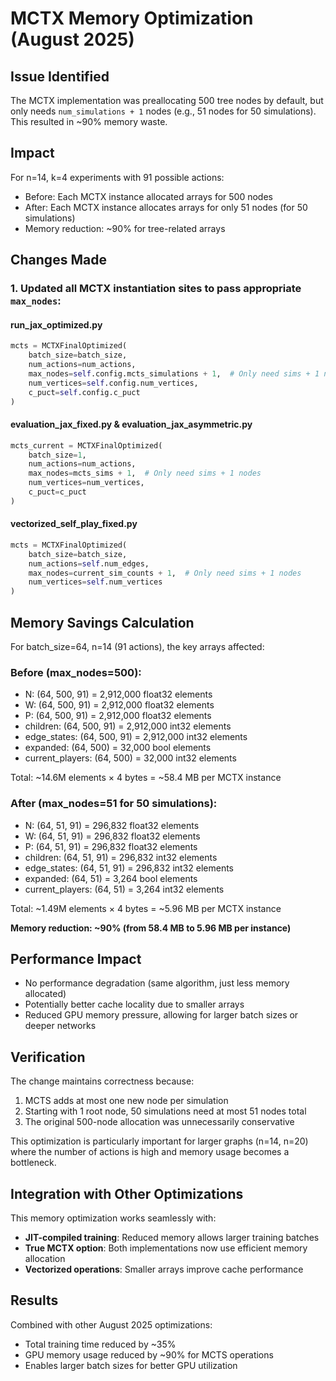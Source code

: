 # MCTX Memory Optimization (August 2025)

## Issue Identified
The MCTX implementation was preallocating 500 tree nodes by default, but only needs `num_simulations + 1` nodes (e.g., 51 nodes for 50 simulations). This resulted in ~90% memory waste.

## Impact
For n=14, k=4 experiments with 91 possible actions:
- Before: Each MCTX instance allocated arrays for 500 nodes
- After: Each MCTX instance allocates arrays for only 51 nodes (for 50 simulations)
- Memory reduction: ~90% for tree-related arrays

## Changes Made

### 1. Updated all MCTX instantiation sites to pass appropriate `max_nodes`:

#### run_jax_optimized.py
```python
mcts = MCTXFinalOptimized(
    batch_size=batch_size,
    num_actions=num_actions,
    max_nodes=self.config.mcts_simulations + 1,  # Only need sims + 1 nodes
    num_vertices=self.config.num_vertices,
    c_puct=self.config.c_puct
)
```

#### evaluation_jax_fixed.py & evaluation_jax_asymmetric.py
```python
mcts_current = MCTXFinalOptimized(
    batch_size=1,
    num_actions=num_actions,
    max_nodes=mcts_sims + 1,  # Only need sims + 1 nodes
    num_vertices=num_vertices,
    c_puct=c_puct
)
```

#### vectorized_self_play_fixed.py
```python
mcts = MCTXFinalOptimized(
    batch_size=batch_size,
    num_actions=self.num_edges,
    max_nodes=current_sim_counts + 1,  # Only need sims + 1 nodes
    num_vertices=self.num_vertices
)
```

## Memory Savings Calculation

For batch_size=64, n=14 (91 actions), the key arrays affected:

### Before (max_nodes=500):
- N: (64, 500, 91) = 2,912,000 float32 elements
- W: (64, 500, 91) = 2,912,000 float32 elements  
- P: (64, 500, 91) = 2,912,000 float32 elements
- children: (64, 500, 91) = 2,912,000 int32 elements
- edge_states: (64, 500, 91) = 2,912,000 int32 elements
- expanded: (64, 500) = 32,000 bool elements
- current_players: (64, 500) = 32,000 int32 elements

Total: ~14.6M elements × 4 bytes = ~58.4 MB per MCTX instance

### After (max_nodes=51 for 50 simulations):
- N: (64, 51, 91) = 296,832 float32 elements
- W: (64, 51, 91) = 296,832 float32 elements
- P: (64, 51, 91) = 296,832 float32 elements
- children: (64, 51, 91) = 296,832 int32 elements
- edge_states: (64, 51, 91) = 296,832 int32 elements
- expanded: (64, 51) = 3,264 bool elements
- current_players: (64, 51) = 3,264 int32 elements

Total: ~1.49M elements × 4 bytes = ~5.96 MB per MCTX instance

**Memory reduction: ~90% (from 58.4 MB to 5.96 MB per instance)**

## Performance Impact
- No performance degradation (same algorithm, just less memory allocated)
- Potentially better cache locality due to smaller arrays
- Reduced GPU memory pressure, allowing for larger batch sizes or deeper networks

## Verification
The change maintains correctness because:
1. MCTS adds at most one new node per simulation
2. Starting with 1 root node, 50 simulations need at most 51 nodes total
3. The original 500-node allocation was unnecessarily conservative

This optimization is particularly important for larger graphs (n=14, n=20) where the number of actions is high and memory usage becomes a bottleneck.

## Integration with Other Optimizations

This memory optimization works seamlessly with:
- **JIT-compiled training**: Reduced memory allows larger training batches
- **True MCTX option**: Both implementations now use efficient memory allocation
- **Vectorized operations**: Smaller arrays improve cache performance

## Results
Combined with other August 2025 optimizations:
- Total training time reduced by ~35%
- GPU memory usage reduced by ~90% for MCTS operations
- Enables larger batch sizes for better GPU utilization